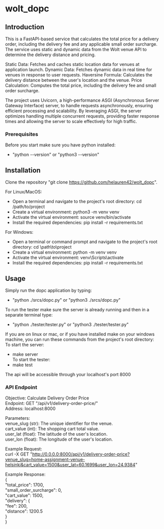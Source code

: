 # wolt_dopc

## Introduction

This is a FastAPI-based service that calculates the total price for a delivery order, including the delivery fee and any applicable small order surcharge. The service uses static and dynamic data from the Wolt venue API to determine the delivery distance and pricing. 

Static Data: Fetches and caches static location data for venues at application launch.
Dynamic Data: Fetches dynamic data in real time for venues in response to user requests.
Haversine Formula: Calculates the delivery distance between the user's location and the venue.
Price Calculation: Computes the total price, including the delivery fee and small order surcharge.

The project uses Uvicorn, a high-performance ASGI (Asynchronous Server Gateway Interface) server, to handle requests asynchronously, ensuring efficient processing and scalability. By leveraging ASGI, the server optimizes handling multiple concurrent requests, providing faster response times and allowing the server to scale effectively for high traffic.

### Prerequisites

Before you start make sure you have python installed:
- "python --version" or "python3 --version"

## Installation

Clone the repository "git clone https://github.com/helauren42/wolt_dopc".

For Linux/MacOS:
- Open a terminal and navigate to the project's root directory: cd /path/to/project
- Create a virtual environment: python3 -m venv venv
- Activate the virtual environment: source venv/bin/activate
- Install the required dependencies: pip install -r requirements.txt

For Windows:
- Open a terminal or command prompt and navigate to the project's root directory: cd \path\to\project
- Create a virtual environment: python -m venv venv
- Activate the virtual environment: venv\Scripts\activate
- Install the required dependencies: pip install -r requirements.txt

## Usage

Simply run the dopc application by typing:<br>
- "python ./srcs/dopc.py" or "python3 ./srcs/dopc.py"

To run the tester make sure the server is already running and then in a separate terminal type:<br>
- "python ./tester/tester.py" or "python3 ./tester/tester.py"

If you are on linux or mac, or if you have installed make on your windows machine, you can run these commands from the project's root directory:<br>
To start the server:<br>
- make server<br>
To start the tester:<br>
- make test<br>

The api will be accessible through your localhost's port 8000

### API Endpoint

Objective: Calculate Delivery Order Price<br>
Endpoint: GET "/api/v1/delivery-order-price/"<br>
Address: localhost:8000<br>

Parameters:<br>
venue_slug (str): The unique identifier for the venue.<br>
cart_value (int): The shopping cart total value.<br>
user_lat (float): The latitude of the user's location.<br>
user_lon (float): The longitude of the user's location.<br>

Example Request:<br>
curl -X GET "http://0.0.0.0:8000/api/v1/delivery-order-price?venue_slug=home-assignment-venue-helsinki&cart_value=1500&user_lat=60.1699&user_lon=24.9384"

Example Response:<br>
{<br>
  "total_price": 1700,<br>
  "small_order_surcharge": 0,<br>
  "cart_value": 1500,<br>
  "delivery": {<br>
    "fee": 200,<br>
    "distance": 1200.5<br>
  }<br>
}<br>
